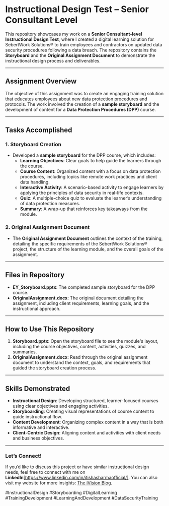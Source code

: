 # Instructional Design Test – Senior Consultant Level

This repository showcases my work on a **Senior Consultant-level Instructional Design Test**, where I created a digital learning solution for SebertWork Solutions® to train employees and contractors on updated data security procedures following a data breach. The repository contains the **Storyboard** and the **Original Assignment Document** to demonstrate the instructional design process and deliverables.

---

## **Assignment Overview**

The objective of this assignment was to create an engaging training solution that educates employees about new data protection procedures and protocols. The work involved the creation of a **sample storyboard** and the development of content for a **Data Protection Procedures (DPP)** course.

---

## **Tasks Accomplished**

### 1. **Storyboard Creation**
- Developed a **sample storyboard** for the DPP course, which includes:
  - **Learning Objectives**: Clear goals to help guide the learners through the course.
  - **Course Content**: Organized content with a focus on data protection procedures, including topics like remote work practices and client data handling.
  - **Interactive Activity**: A scenario-based activity to engage learners by applying the principles of data security in real-life contexts.
  - **Quiz**: A multiple-choice quiz to evaluate the learner’s understanding of data protection measures.
  - **Summary**: A wrap-up that reinforces key takeaways from the module.

### 2. **Original Assignment Document**
- The **Original Assignment Document** outlines the context of the training, detailing the specific requirements of the SebertWork Solutions® project, the structure of the learning module, and the overall goals of the assignment.
  
---

## **Files in Repository**

- **EY_Storyboard.pptx**: The completed sample storyboard for the DPP course.
- **OriginalAssignment.docx**: The original document detailing the assignment, including client requirements, learning goals, and the instructional approach.

---

## **How to Use This Repository**

1. **Storyboard.pptx**: Open the storyboard file to see the module's layout, including the course objectives, content, activities, quizzes, and summaries.
2. **OriginalAssignment.docx**: Read through the original assignment document to understand the context, goals, and requirements that guided the storyboard creation process.

---

## **Skills Demonstrated**

- **Instructional Design**: Developing structured, learner-focused courses using clear objectives and engaging activities.
- **Storyboarding**: Creating visual representations of course content to guide instructional flow.
- **Content Development**: Organizing complex content in a way that is both informative and interactive.
- **Client-Centric Design**: Aligning content and activities with client needs and business objectives.

---

### Let’s Connect!

If you’d like to discuss this project or have similar instructional design needs, feel free to connect with me on **LinkedIn**[https://www.linkedin.com/in/itishasharmaofficial/]. You can also visit my website for more insights: [The iVision Blog](https://theivision.wordpress.com/).

#InstructionalDesign #Storyboarding #DigitalLearning #TrainingDevelopment #LearningAndDevelopment #DataSecurityTraining
